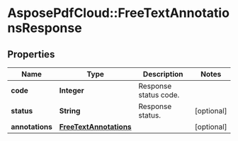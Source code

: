 ﻿# AsposePdfCloud::FreeTextAnnotationsResponse


## Properties
Name | Type | Description | Notes
------------ | ------------- | ------------- | -------------
**code** | **Integer** | Response status code. | 
**status** | **String** | Response status. | [optional] 
**annotations** | [**FreeTextAnnotations**](FreeTextAnnotations.md) |  | [optional] 


